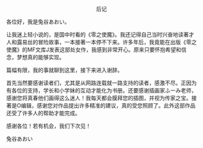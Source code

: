 <p align="center">后记</p>

各位好，我是兔谷あおい。

让我迷上轻小说的，是国中时看的《零之使魔》。我还记得自己当时兴奋地读著才人和露易丝的冒险故事，一本接著一本停不下来。许多年后，我竟能在出版《零之使魔》的MF文库J发表这部处女作，我感到非常开心。原来只要怀抱希望和信念，梦想真的能够实现。

篇幅有限，我的事就聊到这里，接下来进入谢辞。

首先当然要感谢读者们，尤其是从网路连载就一路支持的读者，感激不尽。正因为有各位的支持，学长和小学妹的互动才能化为书册。还要感谢插画家ふーみ老师，感谢您将真春他们画得这么迷人！我每天都会膜拜您的插图，并视为传家之宝。接著是O编辑，感谢您对作品提出许多精准的建议，真的受您照顾了。此外这部作品还受了许多人的帮助才能完成。

感谢各位！若有机会，我们下次见！

兔谷あおい

